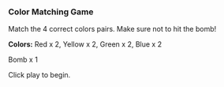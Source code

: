### Color Matching Game

Match the 4 correct colors pairs. Make sure not to hit the bomb!

**Colors:**
Red x 2, Yellow x 2, Green x 2, Blue x 2

Bomb x 1

Click play to begin.
